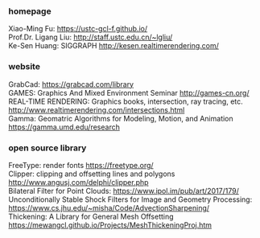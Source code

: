 ### homepage
Xiao-Ming Fu: <https://ustc-gcl-f.github.io/>  
Prof.Dr. Ligang Liu: <http://staff.ustc.edu.cn/~lgliu/>  
Ke-Sen Huang: SIGGRAPH <http://kesen.realtimerendering.com/>  


### website
GrabCad: <https://grabcad.com/library>  
GAMES: Graphics And Mixed Environment Seminar <http://games-cn.org/>  
REAL-TIME RENDERING: Graphics books, intersection, ray tracing, etc. <http://www.realtimerendering.com/intersections.html>  
Gamma: Geomatric Algorithms for Modeling, Motion, and Animation <https://gamma.umd.edu/research>  


### open source library
FreeType: render fonts <https://freetype.org/>  
Clipper: clipping and offsetting lines and polygons <http://www.angusj.com/delphi/clipper.php>  
Bilateral Filter for Point Clouds: <https://www.ipol.im/pub/art/2017/179/>  
Unconditionally Stable Shock Filters for Image and Geometry Processing: <https://www.cs.jhu.edu/~misha/Code/AdvectionSharpening/>  
Thickening: A Library for General Mesh Offsetting <https://mewangcl.github.io/Projects/MeshThickeningProj.htm>  
